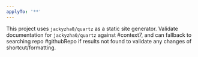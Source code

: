 ```yaml
---
applyTo: '**'
---
```


This project uses `jackyzha0/quartz` as a static site generator.
Validate documentation for `jackyzha0/quartz` against #context7, and can fallback to searching repo #githubRepo if results not found to validate any changes of shortcut/formatting.
